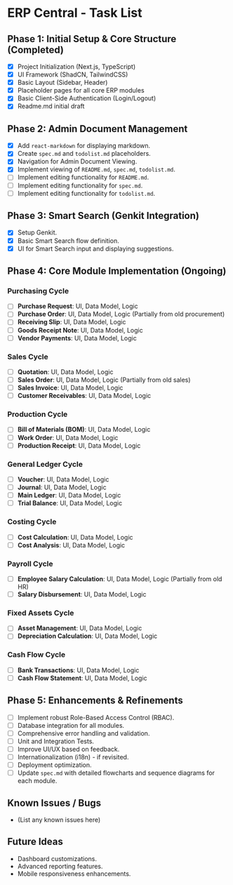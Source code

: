 # ERP Central - Task List

## Phase 1: Initial Setup & Core Structure (Completed)
- [x] Project Initialization (Next.js, TypeScript)
- [x] UI Framework (ShadCN, TailwindCSS)
- [x] Basic Layout (Sidebar, Header)
- [x] Placeholder pages for all core ERP modules
- [x] Basic Client-Side Authentication (Login/Logout)
- [x] Readme.md initial draft

## Phase 2: Admin Document Management
- [x] Add `react-markdown` for displaying markdown.
- [x] Create `spec.md` and `todolist.md` placeholders.
- [x] Navigation for Admin Document Viewing.
- [x] Implement viewing of `README.md`, `spec.md`, `todolist.md`.
- [ ] Implement editing functionality for `README.md`.
- [ ] Implement editing functionality for `spec.md`.
- [ ] Implement editing functionality for `todolist.md`.

## Phase 3: Smart Search (Genkit Integration)
- [x] Setup Genkit.
- [x] Basic Smart Search flow definition.
- [x] UI for Smart Search input and displaying suggestions.

## Phase 4: Core Module Implementation (Ongoing)

### Purchasing Cycle
- [ ] **Purchase Request**: UI, Data Model, Logic
- [ ] **Purchase Order**: UI, Data Model, Logic (Partially from old procurement)
- [ ] **Receiving Slip**: UI, Data Model, Logic
- [ ] **Goods Receipt Note**: UI, Data Model, Logic
- [ ] **Vendor Payments**: UI, Data Model, Logic

### Sales Cycle
- [ ] **Quotation**: UI, Data Model, Logic
- [ ] **Sales Order**: UI, Data Model, Logic (Partially from old sales)
- [ ] **Sales Invoice**: UI, Data Model, Logic
- [ ] **Customer Receivables**: UI, Data Model, Logic

### Production Cycle
- [ ] **Bill of Materials (BOM)**: UI, Data Model, Logic
- [ ] **Work Order**: UI, Data Model, Logic
- [ ] **Production Receipt**: UI, Data Model, Logic

### General Ledger Cycle
- [ ] **Voucher**: UI, Data Model, Logic
- [ ] **Journal**: UI, Data Model, Logic
- [ ] **Main Ledger**: UI, Data Model, Logic
- [ ] **Trial Balance**: UI, Data Model, Logic

### Costing Cycle
- [ ] **Cost Calculation**: UI, Data Model, Logic
- [ ] **Cost Analysis**: UI, Data Model, Logic

### Payroll Cycle
- [ ] **Employee Salary Calculation**: UI, Data Model, Logic (Partially from old HR)
- [ ] **Salary Disbursement**: UI, Data Model, Logic

### Fixed Assets Cycle
- [ ] **Asset Management**: UI, Data Model, Logic
- [ ] **Depreciation Calculation**: UI, Data Model, Logic

### Cash Flow Cycle
- [ ] **Bank Transactions**: UI, Data Model, Logic
- [ ] **Cash Flow Statement**: UI, Data Model, Logic

## Phase 5: Enhancements & Refinements
- [ ] Implement robust Role-Based Access Control (RBAC).
- [ ] Database integration for all modules.
- [ ] Comprehensive error handling and validation.
- [ ] Unit and Integration Tests.
- [ ] Improve UI/UX based on feedback.
- [ ] Internationalization (i18n) - if revisited.
- [ ] Deployment optimization.
- [ ] Update `spec.md` with detailed flowcharts and sequence diagrams for each module.

## Known Issues / Bugs
- (List any known issues here)

## Future Ideas
- Dashboard customizations.
- Advanced reporting features.
- Mobile responsiveness enhancements.
